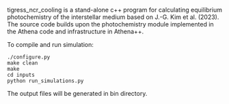 tigress_ncr_cooling is a stand-alone c++ program for calculating equilibrium photochemistry of the interstellar medium based on J.-G. Kim et al. (2023). The source code builds upon the photochemistry module implemented in the Athena code and infrastructure in Athena++.

To compile and run simulation:

```
./configure.py
make clean
make
cd inputs
python run_simulations.py
```

The output files will be generated in bin directory.
